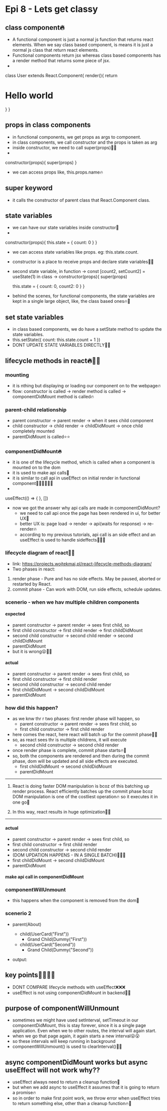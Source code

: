 # Epi 8 - Lets get classy

## class component🔥

- A functional component is just a normal js function that returns react elements. When we say class based component, is means it is just a normal js class that return react elements.
- Functional components return jsx whereas class based components has a render method that returns some piece of jsx.
- 
class User extends React.Component{
    render(){
        return <h1>Hello world</h1>
    }
}

## props in class components

- in functional components, we get props as args to component.
- in class components, we call constructor and the props is taken as arg
- inside constructor, we need to call super(props)🚀🚀
- 
constructor(props){
    super(props)
}
- we can access props like, this.props.name🔥

## super keyword

- it calls the constructor of parent class that React.Component class.

## state variables

- we can have our state variables inside constructor🚀
- 
constructor(props){
    this.state = {
        count: 0
    }
}
- we can access state variables like props. eg: this.state.count.
- constructor is a place to receive props and declare state variables🚀🔥
- second state variable,
in function -> const [count2, setCount2] = useState(1)
in class -> 
constructor(props){
    super(props)

    this.state = {
        count: 0,
        count2: 0
    }
}
- behind the scenes, for functional components, the state variables are kept in a single large object, like, the class based ones🔥🚀

## set state variables

- in class based components, we do have a setState method to update the state variables.
- this.setState({
    count: this.state.count + 1
})
- DONT UPDATE STATE VARIABLES DIRECTLY🚀🔥

## lifecycle methods in react🔥🚀🚀

### mounting

- it is nthing but displaying or loading our component on to the webpage🔥
- flow: constructor is called -> render method is called -> componentDidMount method is called🔥

### parent-child relationship

- parent constructor -> parent render -> when it sees child component
- child constructor -> child render -> childDidMount -> once child completely mounted
- parentDidMount is called⭐⭐

### componentDidMount🔥

- it is one of the lifecycle method, which is called when a component is mounted on to the dom
- it is used to make api calls🚀
- it is similar to call api in useEffect on initial render in functional component🚀🔥🚀❌❌❌
- 
useEffect(() => {
    <!-- api calls -->
}, [])
- now we got the answer why api calls are made in componentDidMount? 
    - we need to call api once the page has been rendered in ui, for better UX🚀
    - better UX is: page load -> render -> api(waits for response) -> re-render🔥
    - according to my previous tutorials, api call is an side effect and an useEffect is used to handle sideffects🚀🔥🔥

### lifecycle diagram of react🚀🚀

- link: https://projects.wojtekmaj.pl/react-lifecycle-methods-diagram/
- Two phases in react:

1. render phase - Pure and has no side effects. May be paused, aborted or restarted by React.
2. commit phase - Can work with DOM, run side effects, schedule updates.

### scenerio - when we hav multiple children components

#### expected

- parent constructor -> parent render -> sees first child, so
- first child constructor -> first child render -> first childDidMount
- second child constructor -> second child render -> second childDidMount
- parentDidMount
- but it is wrong😮🤦‍♂️

#### actual

- parent constructor -> parent render -> sees first child, so
- first child constructor -> first child render 
- second child constructor -> second child render 
- first childDidMount -> second childDidMount
- parentDidMount

### how did this happen?

- as we knw thr r two phases: first render phase will happen, so
    - parent constructor -> parent render -> sees first child, so
    - first child constructor -> first child render 
- here comes the react, here react will batch up for the commit phase🚀🔥
- so, as react sees thr is multiple childrens, it will execute
    - second child constructor -> second child render 
- once render phase is complete, commit phase starts🔥🚀
- so, both the components are rendered and then during the commit phase, dom will be updated and all side effects are executed.
    - first childDidMount -> second childDidMount
    - parentDidMount

*** 
1. React is doing faster DOM manipulation is bcoz of this batching up render process. React efficiently
batches up the commit phase bcoz DOM manipulation is one of the costliest operation🔥 so it executes
it in one go🚀 

2. In this way, react results in huge optimization🚀🔥

***

#### actual

- parent constructor -> parent render -> sees first child, so
- first child constructor -> first child render 
- second child constructor -> second child render 
- (DOM UPDATION HAPPENS - IN A SINGLE BATCH)🚀🚀🚀
- first childDidMount -> second childDidMount
- parentDidMount

#### make api call in componentDidMount

<!-- 
    --- Mounting ---
    1. constructor called(dummy data)
    2. render happens(dummy data)
        - <HTML (dummy data)>
    3. componentDidMount()
        - api call
        - this.setState

    --- Updating ---
    1. render happens(api data)
        - <HTML (api data)>
    2. componentDidUpdate()
 -->

### componentWillUnmount

- this happens when the component is removed from the dom🚀

### scenerio 2

- parent(About)
    - child(UserCard("First"))
        - Grand Child(Dummy("First"))
    - child(UserCard("Second"))
        - Grand Child(Dummy("Second"))

- output:
<!-- 
    ---- 1. RENDER PHASE ----
    parent constructor
    parent render
    first child constructor
    first child render
    first grand child constructor
    first grand child render
        <no more component to render, so a componentDidMount is batched and return to parent(first child)>
        batch -> [FGC-didMount] -> return to FC
        <here also no more component, so>
        batch -> [FGC-didMount, FC-didMount] -> return to P
        <it sees one more child component>
    second child constructor
    second child render
    second grand child constructor
    second grand child render
        <no more component to render, so a componentDidMount is batched and return to parent(second child)>
        batch -> [FGC-didMount, FC-didMount, SGC-didMount] -> return to GC
        <here also no more component, so>
        batch -> [FGC-didMount, FC-didMount, SGC-didMount, SC-didMount] -> return to P
        <here also no more component, so>
        batch -> [FGC-didMount, FC-didMount, SGC-didMount, SC-didMount, P-didMount]
    
    ---- 2. COMMIT PHASE ----
    - here first react renders everything into dom
    - then it executes everything that is stored in a batch, so
    FGC didMount
    FC didMount
    SGC didMount
    SC didMount
    P didMount
    🚀🚀🚀🚀🚀🚀🚀
-->

## key points🚀🔥🚀🔥

- DONT COMPARE lifecycle methods with useEffect❌❌❌
- useEffect is not using componentDidMount in backend🚀🚀

## purpose of componentWillUnmount

- sometimes we might have used setInterval, setTimeout in our componentDidMount, this is stay forever, since
it is a single page application. Even when we to other routes, the interval will again start.
- when we go that page again, it again starts a new interval😮😮
- so these intervals will keep running in background
- componentWillUnmount() is used to clearInterval()🚀🚀

## async componentDidMount works but async useEffect will not work why??

- useEffect always need to return a cleanup function🚀
- but when we add async to useEffect it assumes that it is going to return a promise🔥
- so in order to make first point work, we throw error when useEffect tries to return something
else, other than a cleanup function🔥🚀